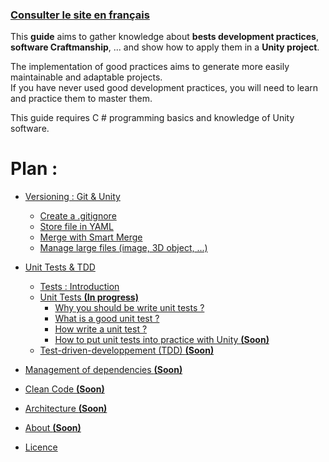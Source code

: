 ﻿### [Consulter le site en français](../Fr/Summary.md)

This **guide** aims to gather knowledge about **bests development practices**, **software Craftmanship**, ... and show how to apply them in a **Unity project**. 

The implementation of good practices aims to generate more easily maintainable and adaptable projects.  
If you have never used good development practices, you will need to learn and practice them to master them.  

This guide requires C # programming basics and knowledge of Unity software.

# __Plan :__

- [Versioning : Git & Unity](Versioning.md/#versioning--git--unity)
  - [Create a .gitignore](Versioning.md/#create-a-gitignore)
  - [Store file in YAML](Versioning.md/#store-file-in-yaml)
  - [Merge with Smart Merge](Versioning.md/#merge-with-smart-merge)
  - [Manage large files (image, 3D object, ...)](Versioning.md/#manage-large-files)
        
- [Unit Tests & TDD](Unit_Test_And_TDD.md/#unit-tests--tdd)
  - [Tests : Introduction](Unit_Test_And_TDD.md/#tests--introduction)
  - [Unit Tests **(In progress)**](Unit_Test_And_TDD.md/#unit-tests)
    - [Why you should be write unit tests ?](Unit_Test_And_TDD.md/#why-you-should-be-write-unit-tests-)
    - [What is a good unit test ?](Unit_Test_And_TDD.md/#what-is-a-good-unit-test-)
    - [How write a unit test ?](Unit_Test_And_TDD.md/#how-write-a-unit-test-)
    - [How to put unit tests into practice with Unity **(Soon)**](Unit_Test_And_TDD.md/#[how-to-put-unit-tests-into-practice-with-unity-)
  - [Test-driven-developpement (TDD) **(Soon)**](Unit_Test_And_TDD.md/#test-driven-developpement-tdd)
 
- [Management of dependencies **(Soon)**](ManagementOfDependancies.md/#)

- [Clean Code **(Soon)**](#clean-code)
- [Architecture **(Soon)**](#architecture)
 
- [About **(Soon)**](#)
- [Licence](../LICENSE)

